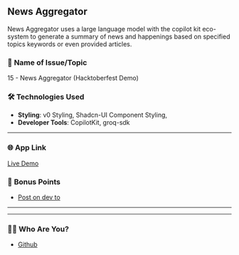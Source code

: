 ## **News Aggregator**
News Aggregator uses a large language model with the copilot kit eco-system to generate a summary of news and happenings based on specified topics keywords or even provided articles.
### 📝 **Name of Issue/Topic**

 15 - News Aggregator (Hacktoberfest Demo)

### 🛠️ **Technologies Used**

- **Styling**: v0 Styling, Shadcn-UI Component Styling, 
- **Developer Tools**: CopilotKit, groq-sdk

---

### 🌐 **App Link**

[Live Demo](https://copilot-news.vercel.app/)


### 🎯 **Bonus Points**

- [Post on dev to](https://dev.to/priyanshudas01/building-an-ai-powered-news-search-dashboard-with-copilotkit-2gna)

---


---

### 🙋‍♂️ **Who Are You?**

- [Github](https://github.com/PriyanshuDas01)

